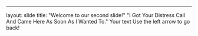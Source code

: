 ---
layout: slide
title: "Welcome to our second slide!"
"I Got Your Distress Call And Came Here As Soon As I Wanted To."
Your text
Use the left arrow to go back!
